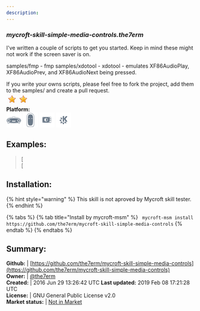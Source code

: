```yaml
---
description: 
---
```


### _mycroft-skill-simple-media-controls.the7erm_  
I've written a couple of scripts to get you started.  Keep in mind these might not work if the screen saver is on.

samples/fmp - fmp
samples/xdotool - xdotool - emulates XF86AudioPlay, XF86AudioPrev, and XF86AudioNext being pressed.

If you write your owns scripts, please feel free to fork the project, add them to the samples/ and create a pull request.  
![](../.gitbook/assets/star.png)![](../.gitbook/assets/star.png)  
**Platform:**  
 ![Mark I](../.gitbook/assets/mark-1-icon.png)  ![Mark II](../.gitbook/assets/mark-2-icon.png)  ![Picroft](../.gitbook/assets/picroft-icon.png)  ![plasmoid](../.gitbook/assets/kde.png)   
## Examples:  
> [  
> [  
  
## Installation:  
{% hint style="warning" %}
This skill is not aproved by Mycroft skill tester.
{% endhint %}
    
{% tabs %}
{% tab title="Install by mycroft-msm" %}
``` mycroft-msm install https://github.com/the7erm/mycroft-skill-simple-media-controls```
{% endtab %}
  {% endtabs %}
    
## Summary:  
**Github:** | [https://github.com/the7erm/mycroft-skill-simple-media-controls](https://github.com/the7erm/mycroft-skill-simple-media-controls)  
**Owner:** | [@the7erm](https://github.com/the7erm)  
**Created:** | 2016 Jun 29 13:26:42 UTC  **Last updated:** 2019 Feb 08 17:21:28 UTC  
**License:** | GNU General Public License v2.0  
**Market status:** | [Not in Market](https://market.mycroft.ai/skill/)  
